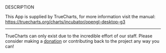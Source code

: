 DESCRIPTION


This App is supplied by TrueCharts, for more information visit the manual: https://truecharts.org/charts/incubator/opengl-desktop-g3

---

TrueCharts can only exist due to the incredible effort of our staff.
Please consider making a [donation](https://truecharts.org/docs/about/sponsor) or contributing back to the project any way you can!
